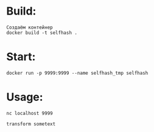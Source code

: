 # Build:
``` 
Создаём контейнер
docker build -t selfhash .
```

# Start:
```
docker run -p 9999:9999 --name selfhash_tmp selfhash
```

# Usage:
```
nc localhost 9999

transform sometext
```
